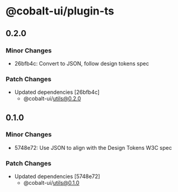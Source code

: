 # @cobalt-ui/plugin-ts

## 0.2.0

### Minor Changes

- 26bfb4c: Convert to JSON, follow design tokens spec

### Patch Changes

- Updated dependencies [26bfb4c]
  - @cobalt-ui/utils@0.2.0

## 0.1.0

### Minor Changes

- 5748e72: Use JSON to align with the Design Tokens W3C spec

### Patch Changes

- Updated dependencies [5748e72]
  - @cobalt-ui/utils@0.1.0

